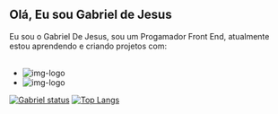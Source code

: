 ## Olá, Eu sou Gabriel de Jesus

Eu sou o Gabriel De Jesus, sou um Progamador Front End, atualmente estou aprendendo e criando projetos com:
<br>
<br>
 - <img src="https://img.shields.io/badge/HTML5-E34F26?style=for-the-badge&logo=html5&logoColor=white" alt="img-logo" />
 - <img src="https://img.shields.io/badge/CSS3-1572B6?style=for-the-badge&logo=css3&logoColor=white" alt="img-logo" />


 
 [![Gabriel status](https://github-readme-stats.vercel.app/api?username=gabrieljesus18)](https://github.com/anuraghazra/github-readme-stats)  [![Top Langs](https://github-readme-stats.vercel.app/api/top-langs/?username=gabrieljesus18)](https://github.com/anuraghazra/github-readme-stats)
